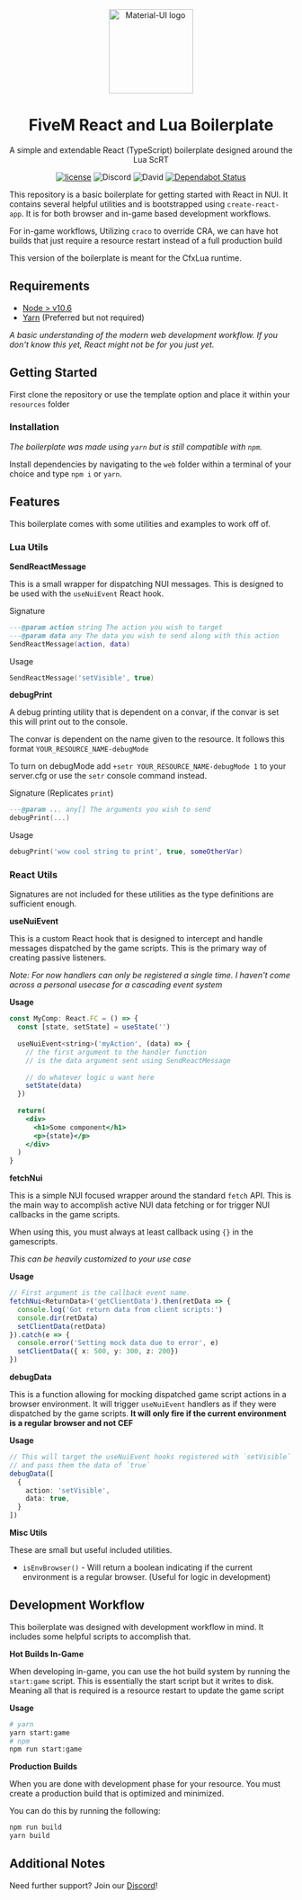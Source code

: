 <div align="center">
    <img href="https://projecterror.dev" width="150" src="https://i.tasoagc.dev/c1pD" alt="Material-UI logo" />
</div>
<h1 align="center">FiveM React and Lua Boilerplate</h1>

<div align="center">
A simple and extendable React (TypeScript) boilerplate designed around the Lua ScRT
</div>

<div align="center">

[![license](https://img.shields.io/badge/license-MIT-blue.svg)](https://github.com/project-error/pe-utils/master/LICENSE)
![Discord](https://img.shields.io/discord/791854454760013827?label=Our%20Discord)
![David](https://img.shields.io/david/project-error/fivem-react-boilerplate-lua)
[![Dependabot Status](https://api.dependabot.com/badges/status?host=github&repo=project-error/fivem-react-boilerplate-lua)](https://dependabot.com)
</div>

This repository is a basic boilerplate for getting started
with React in NUI. It contains several helpful utilities and
is bootstrapped using `create-react-app`. It is for both browser
and in-game based development workflows.

For in-game workflows, Utilizing `craco` to override CRA, we can have hot
builds that just require a resource restart instead of a full
production build

This version of the boilerplate is meant for the CfxLua runtime.

## Requirements
* [Node > v10.6](https://nodejs.org/en/)
* [Yarn](https://yarnpkg.com/getting-started/install) (Preferred but not required)

*A basic understanding of the modern web development workflow. If you don't 
know this yet, React might not be for you just yet.*

## Getting Started

First clone the repository or use the template option and place
it within your `resources` folder

### Installation

*The boilerplate was made using `yarn` but is still compatible with
`npm`.*

Install dependencies by navigating to the `web` folder within
a terminal of your choice and type `npm i` or `yarn`.

## Features

This boilerplate comes with some utilities and examples to work off of.

### Lua Utils

**SendReactMessage**

This is a small wrapper for dispatching NUI messages. This is designed
to be used with the `useNuiEvent` React hook.

Signature
```lua
---@param action string The action you wish to target
---@param data any The data you wish to send along with this action
SendReactMessage(action, data)
```

Usage
```lua
SendReactMessage('setVisible', true)
```

**debugPrint**

A debug printing utility that is dependent on a convar,
if the convar is set this will print out to the console.

The convar is dependent on the name given to the resource.
It follows this format `YOUR_RESOURCE_NAME-debugMode`

To turn on debugMode add `+setr YOUR_RESOURCE_NAME-debugMode 1` to 
your server.cfg or use the `setr` console command instead.

Signature (Replicates `print`)
```lua
---@param ... any[] The arguments you wish to send
debugPrint(...)
```

Usage
```lua
debugPrint('wow cool string to print', true, someOtherVar)
```

### React Utils

Signatures are not included for these utilities as the type definitions
are sufficient enough.

**useNuiEvent**

This is a custom React hook that is designed to intercept and handle
messages dispatched by the game scripts. This is the primary
way of creating passive listeners.


*Note: For now handlers can only be registered a single time. I haven't
come across a personal usecase for a cascading event system*

**Usage**
```jsx
const MyComp: React.FC = () => {
  const [state, setState] = useState('')
  
  useNuiEvent<string>('myAction', (data) => {
    // the first argument to the handler function
    // is the data argument sent using SendReactMessage
    
    // do whatever logic u want here
    setState(data)
  })
  
  return(
    <div>
      <h1>Some component</h1>
      <p>{state}</p>
    </div>
  )
}

```

**fetchNui**

This is a simple NUI focused wrapper around the standard `fetch` API.
This is the main way to accomplish active NUI data fetching 
or for trigger NUI callbacks in the game scripts.

When using this, you must always at least callback using `{}`
in the gamescripts.

*This can be heavily customized to your use case*

**Usage**
```ts
// First argument is the callback event name. 
fetchNui<ReturnData>('getClientData').then(retData => {
  console.log('Got return data from client scripts:')
  console.dir(retData)
  setClientData(retData)
}).catch(e => {
  console.error('Setting mock data due to error', e)
  setClientData({ x: 500, y: 300, z: 200})
})
```

**debugData**

This is a function allowing for mocking dispatched game script
actions in a browser environment. It will trigger `useNuiEvent` handlers
as if they were dispatched by the game scripts. **It will only fire if the current
environment is a regular browser and not CEF**

**Usage**
```ts
// This will target the useNuiEvent hooks registered with `setVisible`
// and pass them the data of `true`
debugData([
  {
    action: 'setVisible',
    data: true,
  }
])
```

**Misc Utils**

These are small but useful included utilities.

* `isEnvBrowser()` - Will return a boolean indicating if the current 
  environment is a regular browser. (Useful for logic in development)

## Development Workflow

This boilerplate was designed with development workflow in mind.
It includes some helpful scripts to accomplish that.

**Hot Builds In-Game**

When developing in-game, you can use the hot build system by
running the `start:game` script. This is essentially the start
script but it writes to disk. Meaning all that is required is a
resource restart to update the game script

**Usage**
```sh
# yarn
yarn start:game
# npm
npm run start:game
```

**Production Builds**

When you are done with development phase for your resource. You
must create a production build that is optimized and minimized.

You can do this by running the following:

```sh
npm run build
yarn build 
```

## Additional Notes

Need further support? Join our [Discord](https://discord.com/invite/HYwBjTbAY5)!